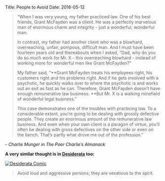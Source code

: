 Title: People to Avoid
Date: 2016-05-12

> “When I was very young, my father practiced law. One of his best friends, Grant McFayden was a client. He was a perfectly marvelous man of enormous charm and integrity - just a wonderful, wonderful man.
>
> In contrast, my father had another client who was a blowhard, overreaching, unfair, pompous, difficult man. And I must have been fourteen years old and thereabouts when I asked, “Dad, why do you do so much work for Mr. X - this overreaching blowhard - instead of working more for wonderful men like Grant McFayden?”
>
> My father said, “**Grant McFayden treats his employees right, his customers right and his problems right. And if he gets involved with a psychotic, he quickly walks over to where the psychotic is and works out an exit as fast as he can. Therefore, Grant McFayden doesn’t have enough remunerative law business. **But Mr. X is a walking minefield of wonderful legal business.”
>
> This case demonstrates one of the troubles with practicing law. To a considerable extent, you’re going to be dealing with grossly defective people. They create an enormous amount of the remunerative law business. And even when your own client is a paragon of virtue, you’ll often be dealing with gross defectives on the other side or even on the bench. That’s partly what drove me out of the profession.”

<p><i>- Charlie Munger in The Poor Charlie’s Almanack</i></p>

**A very similar thought is in [Desiderata](http://zenpencils.com/comic/desiderata/) too:**

[![Desiderata Comic]({static}/uploads/desiderata.png)](http://zenpencils.com/comic/desiderata/)

> Avoid loud and aggressive persons; they are vexatious to the spirit.
